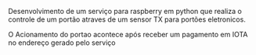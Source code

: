 Desenvolvimento de um serviço para raspberry em python que realiza o controle de um portão atraves de um sensor TX para portões eletronicos.

O Acionamento do portao acontece após receber um pagamento em IOTA no endereço gerado pelo serviço
